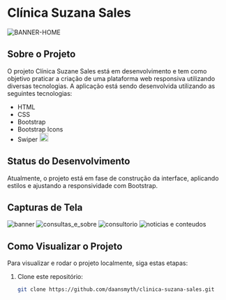 # Clínica Suzana Sales
![BANNER-HOME](https://github.com/user-attachments/assets/6ad63542-7eed-469a-bebb-598290b92944)


## Sobre o Projeto

O projeto Clínica Suzane Sales está em desenvolvimento e tem como objetivo praticar a criação de uma plataforma web responsiva utilizando diversas tecnologias. A aplicação está sendo desenvolvida utilizando as seguintes tecnologias:

- HTML
- CSS
- Bootstrap
- Bootstrap Icons
- Swiper <img src="https://img.shields.io/badge/NEW-brightgreen" width="20">

## Status do Desenvolvimento

Atualmente, o projeto está em fase de construção da interface, aplicando estilos e ajustando a responsividade com Bootstrap.

## Capturas de Tela

![banner](https://github.com/user-attachments/assets/5a684c4b-311d-4926-94b0-9e067dbeaf3a)
![consultas_e_sobre](https://github.com/user-attachments/assets/115294a4-0e74-4b64-aa5d-36e723e98acc)
![consultorio](https://github.com/user-attachments/assets/74afe25e-23df-4f7c-b28f-ce3b91caf5fd)
![noticias e conteudos](https://github.com/user-attachments/assets/7a331bec-0cda-4724-ba4c-96208c9e48f8)

## Como Visualizar o Projeto

Para visualizar e rodar o projeto localmente, siga estas etapas:

1. Clone este repositório:
   ```bash
   git clone https://github.com/daansmyth/clinica-suzana-sales.git
